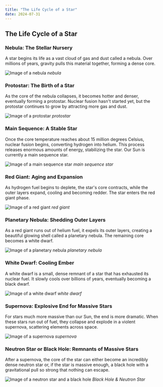 ```yaml
---
title: "The Life Cycle of a Star"
date: 2024-07-31
---
```


## The Life Cycle of a Star

### Nebula: The Stellar Nursery
A star begins its life as a vast cloud of gas and dust called a nebula. Over millions of years, gravity pulls this material together, forming a dense core.

![Image of a nebula](https://upload.wikimedia.org/wikipedia/commons/thumb/7/75/Trifid_Nebula_by_Deddy_Dayag.jpg/1200px-Trifid_Nebula_by_Deddy_Dayag.jpg?20210611065927)
*nebula*

### Protostar: The Birth of a Star
As the core of the nebula collapses, it becomes hotter and denser, eventually forming a protostar. Nuclear fusion hasn't started yet, but the protostar continues to grow by attracting more gas and dust.

![Image of a protostar](https://scitechdaily.com/images/Protostar-Illustration.jpg)
*protostar*

### Main Sequence: A Stable Star
Once the core temperature reaches about 15 million degrees Celsius, nuclear fusion begins, converting hydrogen into helium. This process releases enormous amounts of energy, stabilizing the star. Our Sun is currently a main sequence star.

![Image of a main sequence star](https://c02.purpledshub.com/uploads/sites/48/2023/05/Herzsprung-Russel-Chart-366fee9.jpg)
*main sequence star*

### Red Giant: Aging and Expansion
As hydrogen fuel begins to deplete, the star's core contracts, while the outer layers expand, cooling and becoming redder. The star enters the red giant phase.

![Image of a red giant](https://www.universetoday.com/wp-content/uploads/2015/01/3_RedNASA.jpg)
*red giant*

### Planetary Nebula: Shedding Outer Layers
As a red giant runs out of helium fuel, it expels its outer layers, creating a beautiful glowing shell called a planetary nebula. The remaining core becomes a white dwarf.

![Image of a planetary nebula](https://cdn.esahubble.org/archives/images/screen/heic0910h.jpg)
*planetary nebula*

### White Dwarf: Cooling Ember
A white dwarf is a small, dense remnant of a star that has exhausted its nuclear fuel. It slowly cools over billions of years, eventually becoming a black dwarf.

![Image of a white dwarf](https://dq0hsqwjhea1.cloudfront.net/WhiteDwarf-1440x1060pixels.original.jpg)
*white dwarf*

### Supernova: Explosive End for Massive Stars
For stars much more massive than our Sun, the end is more dramatic. When these stars run out of fuel, they collapse and explode in a violent supernova, scattering elements across space.

![Image of a supernova](https://tf-cmsv2-smithsonianmag-media.s3.amazonaws.com/filer_public/29/a4/29a4dd0e-186a-44a0-9ee1-fcddc5a738bf/crab-nebula-mosaic_web.jpg)
*supernova*

### Neutron Star or Black Hole: Remnants of Massive Stars
After a supernova, the core of the star can either become an incredibly dense neutron star or, if the star is massive enough, a black hole with a gravitational pull so strong that nothing can escape.

![Image of a neutron star and a black hole](https://www.iac.es/sites/default/files/styles/crop_rectangle_21x9_to_1280/public/images/media/image/accretion_disks_pulses_1920x1080_eng.jpg?h=3f6f685e&itok=wMkKytUx)
*Black Hole & Neutron Star*
